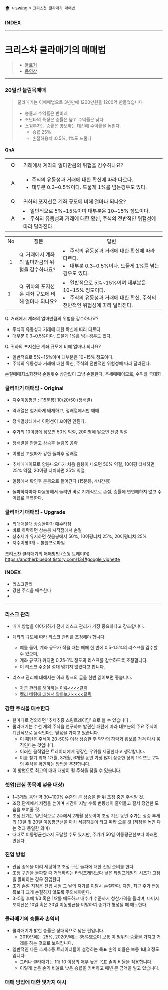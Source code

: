 🏠 > [swing](./) > `크리스천 쿨라매기 매매법`

### INDEX




---
# 크리스차 쿨라매기의 매매법
> - [블로거](https://anotherbluedot.tistory.com/134#google_vignette)
> - [동영상](https://www.youtube.com/watch?v=O3ko6PGh64A)


---

### 20일선 눌림목매매
> 쿨라매기는 이매매법으로 3년만에 1200만원을 1200억 만들었습니다
> - 승률과 수익률은 반비례
> - 초단타의 특징은 승률은 높고 수익률은 낮다
> - 스윙투자는 승률은 양보하는 대신에 수익률을 높힌다. 
>   - 승률 25%
>   - 손절허용치 :0.5%, 1%도 드물다


#### QnA


<table>
  <tr>
    <td width="30px"></td>
    <td width="90%"></td>
  </tr>
  <tr>
    <td align="center">Q</td>
    <td align="left">거래에서 계좌의 얼마만큼의 위험을 감수하나요?</td>
  </tr>
  <tr>
    <td align="center">A</td>
    <td align="left">
      <ul>
        <li> 주식의 유동성과 거래에 대한 확신에 따라 다르다. </li> 
        <li> 대부분 0.3~0.5%이다. 드물게 1%를 넘는경우도 있다. </li>
      </ul>
    </td>
  </tr>
  <tr>
    <td align="center">Q</td>
    <td align="left">귀하의 포지션은 계좌 규모에 비해 얼마나 되나요?</td>
  </tr>
  <tr>
    <td align="center">A</td>
    <td align="left">
      <li> 일반적으로 5%~15%이며 대부분은 10~15% 정도이다. 
      <li> 주식의 유동성과 거래에 대한 확신, 주식의 전반적인 위험성에 따라 달라진다.
    </td>
  </tr>
</table>

<table>
  <tr align="center">
    <td width="10px">No</td>
    <td width="30%">질문</td>
    <td width="70%">답변</td>
  </tr>
  <tr>
    <td align="center">1</td>
    <td>Q. 거래에서 계좌의 얼마만큼의 위험을 감수하나요?</td>
    <td>
       <li> 주식의 유동성과 거래에 대한 확신에 따라 다르다.
       <li> 대부분 0.3~0.5%이다. 드물게 1%를 넘는경우도 있다.
    </td>
  </tr>
  <tr>
    <td>1</td>
    <td>Q. 귀하의 포지션은 계좌 규모에 비해 얼마나 되나요?</td>
    <td>
       <li> 일반적으로 5%~15%이며 대부분은 10~15% 정도이다. 
       <li> 주식의 유동성과 거래에 대한 확신, 주식의 전반적인 위험성에 따라 달라진다.
    </td>
  </tr>
</table>


Q. 거래에서 계좌의 얼마만큼의 위험을 감수하나요?
  - 주식의 유동성과 거래에 대한 확신에 따라 다르다.
  - 대부분 0.3~0.5%이다. 드물게 1%를 넘는경우도 있다.

Q. 귀하의 포지션은 계좌 규모에 비해 얼마나 되나요?
  - 일반적으로 5%~15%이며 대부분은 10~15% 정도이다. 
  - 주식의 유동성과 거래에 대한 확신, 주식의 전반적인 위험성에 따라 달라진다.

손절매매최소화전략
손절횟수 상관없이 그냥 손절한다.
추세매매이므로, 수익률 극대화


### 쿨리마기 매매법 - Original
- 지수이동평균 : [15분봉] 10/20/50 (정배열)
- 역배열은 철저하게 배제하고, 정배열에서만 매매
- 정배열상태에서 이평선이 꼬이면 안된다. 
- 주가의 10이평에 닿으면 50% 익절, 20이평에 닿으면 전량 익절

- 정배열을 만들고 상승후 눌림목 공략
- 이평선 꼬였따가 강한 돌파후 정배열 
- 추세매매이므로 양봉나오다가 처음 음봉이 나오면 50% 익절, 10이평 터치하면 25% 익절, 20이평 터치하면 25% 익절

- 일봉에서 확인후 분봉으로 들어간다 (15분봉, 4시간봉)
- 돌파하자마자 다음봉에서 눌리면 바로 기계적으로 손절, 승률에 연연해하지 않고 수익률로 극복한다. 


### 쿨리마기 매매법 - Upgrade
- 최대매물대 상승돌파가 매수타점
- 바로 하락하면 상승봉 시작점에서 손절
- 상추세가 유지하면 첫음봉에서 50%, 10이평터치 25%, 20이평터치 25% 
- 지수이평3개 + 볼륨프로파일





크리스찬 쿨라매기의 매매방법 (스윙 트레이더)
https://anotherbluedot.tistory.com/134#google_vignette

### INDEX
  - 리스크관리
  - 강한 주식을 매수한다
  - 

---
### 리스크 관리
- 매매 방법을 이야기하기 전에 리스크 관리가 가장 중요하다고 강조합니다. 
- 계좌의 규모에 따라 리스크 관리를 조정해야 합니다. 
  - 예를 들어, 계좌 규모가 작을 때는 매매 한 번에 0.5-1.5%의 리스크를 감수할 수 있으며, 
  - 계좌 규모가 커지면 0.25-1% 정도의 리스크를 감수하도록 조정합니다. 
  - 이 리스크 수준을 절대 넘기지 않았다고 합니다.

- 리스크 관리에 대해서는 아래 링크의 글을 한번 읽어보면 좋습니다.
  - [자금 관리를 해야하는 이유<<<<클릭](https://anotherbluedot.tistory.com/37)
  - [켈리 베팅에 대해서 알아보기<<<<클릭](https://anotherbluedot.tistory.com/38)

### 강한 주식을 매수한다
- 한마디로 정의하면 '추세추종 스윙트레이딩' 으로 볼 수 있습니다 .
- 쿨라매기는 수천 개의 주식을 연구하며 발견한 패턴에 따라 대부분의 주요 주식이 계단식으로 움직인다는 믿음을 가지고 있습니다. 
  - 이 패턴은 주식이 20-50% 이상 상승한 후 약간의 하락과 횡보를 거쳐 다시 움직인다는 것입니다. 
  - 이러한 움직임은 트레이더에게 굉장한 우위를 제공한다고 생각합니다. 
  - 이를 찾기 위해 1개월, 3개월, 6개월 동안 가장 많이 상승한 상위 1% 또는 2%의 주식을 확인하는 방법을 추천합니다. 
- 이 방법으로 최고의 매매 대상이 될 주식을 찾을 수 있습니다.


### 셋업(관심 종목에 넣을 대상)
- 1~3개월 동안 약 30~100% 수준의 큰 상승을 한 뒤 조정 중인 주식일 것.
- 조정 단계에서 저점을 높이며 시간이 지날 수록 변동성이 줄어들고 질서 정연한 모습을 보여줄 것.
- 조정 단계는 일반적으로 2주에서 2개월 정도이며 조정 기간 동안 주가는 상승 추세의 10일 및 20일 이동평균선을 마치 서핑하듯이 타고 따라 오를 것.(저점을 높인 다는 것과 동일한 의미)
- 때때로 이동평균선까지 도달할 수도 있지만, 주가가 50일 이동평균선보다 아래면 안된다.


### 진입 방법
- 관심 종목을 미리 세팅하고 조정 구간 돌파에 대한 진입 준비를 한다.
- 조정 구간을 돌파할 때 거래하려는 타임프레임보다 낮은 타임프레임의 시초가 고점을 돌파하는 경우 진입한다.
- 초기 손절 지점은 진입 시점 그 날의 저가를 이탈시 손절한다. 다만, 최근 주가 변동폭보다 크게 손절하지 않도록 주의해야한다.
- 3~5일 후에 1/3 혹은 1/2를 매도하고 매수가 수준까지 청산가격을 올리며, 나머지 포지션은 10일 혹은 20일 이동평균을 이탈하여 종가가 형성될 때 매도한다.

### 쿨라매기의 승률과 손익비
- 쿨라매기가 밝힌 승률은 상대적으로 낮은 편입니다. 
  - 2019년에는 25%, 2020년에는 35%였으며 보통 이 범위의 승률을 가지고 거래를 하는 것으로 보여집니다.
- 일반적인 다른 추세추종 트레이더들이 설정하는 목표 손익 비율은 보통 1대 3 정도입니다. 
  - 그러나 쿨라매기는 1대 10 이상의 매우 높은 목표 손익 비율을 적용합니다. 
  - 이렇게 높은 손익 비율로 낮은 승률을 커버하고 매년 큰 금액을 벌고 있습니다.


### 매매 방법에 대한 몇가지 예시



